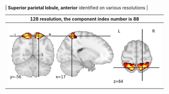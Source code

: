 


| **Superior parietal lobule, anterior** identified on various resolutions |

| 128 resolution, the component index number is 88|  
|:---:|  
| ![Component 128](../128/final/88.jpg "From component 128: Superior parietal lobule, anterior") |